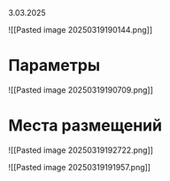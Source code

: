 3.03.2025

![[Pasted image 20250319190144.png]]

# Параметры
![[Pasted image 20250319190709.png]]
# Места размещений
![[Pasted image 20250319192722.png]]

![[Pasted image 20250319191957.png]]